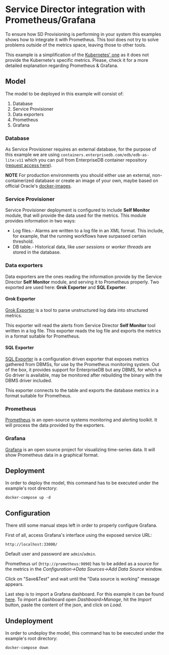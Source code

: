# Service Director integration with Prometheus/Grafana 

To ensure how SD Provisioning is performing in your system this examples shows how to integrate it with Prometheus. This tool does not try to solve problems outside of the metrics space, leaving those to other tools.

This example is a simplification of the [Kubernetes' one](/kubernetes/examples/prometheus/) as it does not provide the Kubernete's specific metrics. Please, check it for a more detailed explanation regarding Prometheus & Grafana.

## Model

The model to be deployed in this example will consist of:

1. Database
2. Service Provisioner
3. Data exporters
4. Prometheus
5. Grafana


### Database

As Service Provisioner requires an external database, for the purpose of this example we are using `containers.enterprisedb.com/edb/edb-as-lite:v11` which you can pull from EnterpriseDB container repository ([request access here](https://www.enterprisedb.com/repository-access-request?destination=node/1255704&resource=1255704&ma_formid=2098)).

**NOTE** For production environments you should either use an external, non-containerized database or create an image of your own, maybe based on official Oracle's [docker-images](https://github.com/oracle/docker-images).


### Service Provisioner

Service Provisioner deployment is configured to include **Self Monitor** module, that will provide the data used for the metrics. This module provides information in two ways:

- Log files.- Alarms are written to a log file in an XML format. This include, for example, that the running workflows have surpassed certain threshold.
- DB table.- Historical data, like *user sessions* or *worker threads* are stored in the database.

### Data exporters

Data exporters are the ones reading the information provide by the Service Director  **Self Monitor** module, and serving it to Prometheus properly. Two exported are used here: **Grok Exporter** and **SQL Exporter**.

#### Grok Exporter

[Grok Exporter](https://github.com/fstab/grok_exporter) is a tool to parse unstructured log data into structured metrics.

This exporter will read the alerts from Service Director **Self Monitor** tool written in a log file. This exporter reads the log file and exports the metrics in a format suitable for Prometheus.

#### SQL Exporter

[SQL Exporter](https://github.com/free/sql_exporter) is a configuration driven exporter that exposes metrics gathered from DBMSs, for use by the Prometheus monitoring system. Out of the box, it provides support for EnterpriseDB but any DBMS, for which a Go driver is available, may be monitored after rebuilding the binary with the DBMS driver included.

This exporter connects to the table and exports the database metrics in a format suitable for Prometheus.

### Prometheus

[Prometheus](https://prometheus.io) is an open-source systems monitoring and alerting toolkit. It will process the data provided by the exporters.

### Grafana

[Grafana](https://grafana.com) is an open source project for visualizing time-series data. It will show Prometheus data in a graphical format.


## Deployment

In order to deploy the model, this command has to be executed under the example's root directory:

```
docker-compose up -d
```

## Configuration

There still some manual steps left in order to properly configure Grafana.

First of all, access Grafana's interface using the exposed service URL:

```
http://localhost:33000/
```

Default user and password are `admin`/`admin`.

Prometheus url (`http://prometheus:9090`) has to be added as a source for the metrics in the *Configuration->Data Sources->Add Data Source* window.

Click on "Save&Test" and wait until the "Data source is working" message appears.


Last step is to import a Grafana dashboard. For this example it can be found [here](Self_Monitoring_metrics.json). To import a dashboard open *Dashboard>Manage*, hit the *Import* button, paste the content of the json, and click on *Load*.



## Undeployment

In order to undeploy the model, this command has to be executed under the example's root directory:

```
docker-compose down
```
